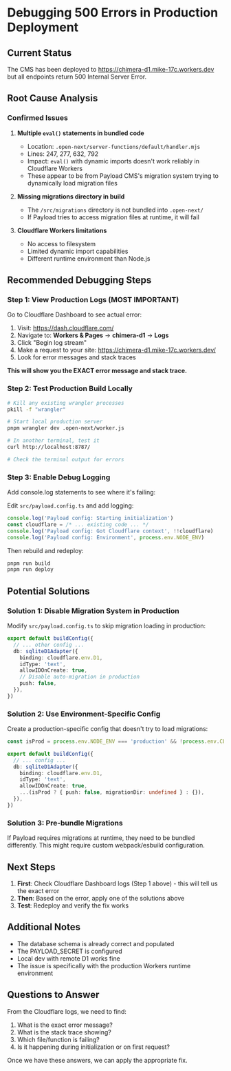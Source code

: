 # Debugging 500 Errors in Production Deployment

## Current Status
The CMS has been deployed to https://chimera-d1.mike-17c.workers.dev but all endpoints return 500 Internal Server Error.

## Root Cause Analysis

### Confirmed Issues

1. **Multiple `eval()` statements in bundled code**
   - Location: `.open-next/server-functions/default/handler.mjs`
   - Lines: 247, 277, 632, 792
   - Impact: `eval()` with dynamic imports doesn't work reliably in Cloudflare Workers
   - These appear to be from Payload CMS's migration system trying to dynamically load migration files

2. **Missing migrations directory in build**
   - The `/src/migrations` directory is not bundled into `.open-next/`
   - If Payload tries to access migration files at runtime, it will fail

3. **Cloudflare Workers limitations**
   - No access to filesystem
   - Limited dynamic import capabilities
   - Different runtime environment than Node.js

## Recommended Debugging Steps

### Step 1: View Production Logs (MOST IMPORTANT)
Go to Cloudflare Dashboard to see actual error:
1. Visit: https://dash.cloudflare.com/
2. Navigate to: **Workers & Pages** → **chimera-d1** → **Logs**
3. Click "Begin log stream"
4. Make a request to your site: https://chimera-d1.mike-17c.workers.dev/
5. Look for error messages and stack traces

**This will show you the EXACT error message and stack trace.**

### Step 2: Test Production Build Locally
```bash
# Kill any existing wrangler processes
pkill -f "wrangler"

# Start local production server
pnpm wrangler dev .open-next/worker.js

# In another terminal, test it
curl http://localhost:8787/

# Check the terminal output for errors
```

### Step 3: Enable Debug Logging
Add console.log statements to see where it's failing:

Edit `src/payload.config.ts` and add logging:
```typescript
console.log('Payload config: Starting initialization')
const cloudflare = /* ... existing code ... */
console.log('Payload config: Got Cloudflare context', !!cloudflare)
console.log('Payload config: Environment', process.env.NODE_ENV)
```

Then rebuild and redeploy:
```bash
pnpm run build
pnpm run deploy
```

## Potential Solutions

### Solution 1: Disable Migration System in Production
Modify `src/payload.config.ts` to skip migration loading in production:

```typescript
export default buildConfig({
  // ... other config ...
  db: sqliteD1Adapter({
    binding: cloudflare.env.D1,
    idType: 'text',
    allowIDOnCreate: true,
    // Disable auto-migration in production
    push: false,
  }),
})
```

### Solution 2: Use Environment-Specific Config
Create a production-specific config that doesn't try to load migrations:

```typescript
const isProd = process.env.NODE_ENV === 'production' && !process.env.CLOUDFLARE_ENV

export default buildConfig({
  // ... config ...
  db: sqliteD1Adapter({
    binding: cloudflare.env.D1,
    idType: 'text',
    allowIDOnCreate: true,
    ...(isProd ? { push: false, migrationDir: undefined } : {}),
  }),
})
```

### Solution 3: Pre-bundle Migrations
If Payload requires migrations at runtime, they need to be bundled differently. This might require custom webpack/esbuild configuration.

## Next Steps

1. **First**: Check Cloudflare Dashboard logs (Step 1 above) - this will tell us the exact error
2. **Then**: Based on the error, apply one of the solutions above
3. **Test**: Redeploy and verify the fix works

## Additional Notes

- The database schema is already correct and populated
- The PAYLOAD_SECRET is configured
- Local dev with remote D1 works fine
- The issue is specifically with the production Workers runtime environment

## Questions to Answer

From the Cloudflare logs, we need to find:
1. What is the exact error message?
2. What is the stack trace showing?
3. Which file/function is failing?
4. Is it happening during initialization or on first request?

Once we have these answers, we can apply the appropriate fix.
